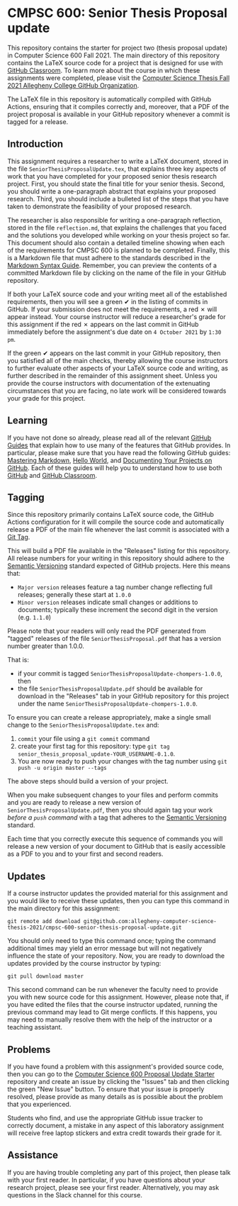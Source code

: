 # CMPSC 600: Senior Thesis Proposal update

This repository contains the starter for project two (thesis proposal update) in Computer Science 600
Fall 2021. The main directory of this repository contains the LaTeX source code
for a project that is designed for use with [GitHub
Classroom](https://classroom.github.com/). To learn more about the course in
which these assignments were completed, please visit the [Computer Science Thesis Fall 2021 Allegheny College GitHub Organization](https://github.com/allegheny-computer-science-thesis-2021).

The LaTeX file in this repository is automatically compiled with GitHub Actions, ensuring that it compiles correctly and, moreover, that a PDF of the project proposal is available in your GitHub repository whenever a commit is tagged for a release.

## Introduction

This assignment requires a researcher to write a LaTeX document, stored in the
file `SeniorThesisProposalUpdate.tex`, that explains three key aspects of work
that you have completed for your proposed senior thesis research project. First,
you should state the final title for your senior thesis. Second, you should
write a one-paragraph abstract that explains your proposed research. Third, you
should include a bulleted list of the steps that you have taken to demonstrate
the feasibility of your proposed research.

The researcher is also responsible for writing a one-paragraph reflection,
stored in the file `reflection.md`, that explains the challenges that you faced
and the solutions you developed while working on your thesis project so far.
This document should also contain a detailed timeline showing when each of
the requirements for CMPSC 600 is planned to be completed. Finally, this is a Markdown
file that must adhere to the standards described in the [Markdown Syntax
Guide](https://guides.github.com/features/mastering-markdown/). Remember, you
can preview the contents of a committed Markdown file by clicking on the name of
the file in your GitHub repository.

If both your LaTeX source code and your writing meet all of the established
requirements, then you will see a green &#x2714; in the listing of commits in
GitHub. If your submission does not meet the requirements, a red &#x2717; will
appear instead. Your course  instructor will reduce a researcher's grade for
this assignment if the red &#x2717; appears on the last commit in GitHub
immediately before the assignment's due date on `4 October 2021` by `1:30 pm`.

If the green &#x2714; appears on the last commit in your GitHub
repository, then you satisfied all of the main checks, thereby allowing the
course instructors to further evaluate other aspects of your LaTeX source code
and writing, as further described in the remainder of this assignment sheet.
Unless you provide the course instructors with documentation of the extenuating
circumstances that you are facing, no late work will be considered towards your
grade for this project.

## Learning

If you have not done so already, please read all of the relevant [GitHub
Guides](https://guides.github.com/) that explain how to use many of the features
that GitHub provides. In particular, please make sure that you have read the
following GitHub guides: [Mastering
Markdown](https://guides.github.com/features/mastering-markdown/), [Hello
World](https://guides.github.com/activities/hello-world/), and [Documenting Your
Projects on GitHub](https://guides.github.com/features/wikis/). Each of these
guides will help you to understand how to use both [GitHub](http://github.com) and
[GitHub Classroom](https://classroom.github.com/).

## Tagging

Since this repository primarily contains LaTeX source code, the GitHub Actions 
configuration for it will compile the source code and automatically release a
PDF of the main file whenever the last commit is associated with a [Git
Tag](https://git-scm.com/book/en/v2/Git-Basics-Tagging). 

This will build a PDF file available in the "Releases" listing
for this repository. All release numbers for your writing in this repository
should adhere to the [Semantic Versioning](http://semver.org/) standard expected
of GitHub projects. Here this means that:

* `Major version` releases feature a tag number change reflecting full releases; generally these start at `1.0.0`
* `Minor version` releases indicate small changes or additions to documents; typically these increment the second digit in the version (e.g. `1.1.0`)

Please note that your readers will only read the PDF generated from "tagged" releases 
of the file `SeniorThesisProposal.pdf` that has a version number greater than
1.0.0. 

That is:

* if your commit is tagged `SeniorThesisProposalUpdate-chompers-1.0.0`, then 
* the file `SeniorThesisProposalUpdate.pdf` should be available for download in the "Releases" tab in your GitHub repository for this project under the name
`SeniorThesisProposalUpdate-chompers-1.0.0`.

To ensure you can create a release appropriately, make a single small change to the
`SeniorThesisProposalUpdate.tex` and:

1. `commit` your file using a `git commit` command
2. create your first tag for this repository: type `git tag senior_thesis_proposal_update-YOUR_USERNAME-0.1.0`. 
3. You are now ready to push your changes with the tag number using  `git push -u origin master --tags`

The above steps should build a version of your project.

When you make subsequent changes to your files and perform commits and you are
ready to release a new version of `SeniorThesisProposalUpdate.pdf`, then you should
again tag your work _before a `push` command_ with a tag that
adheres to the [Semantic Versioning](http://semver.org/) standard. 

Each time that you correctly execute this sequence of commands you will release a new
version of your document to GitHub that is easily accessible as a PDF to you and
to your first and second readers.

## Updates

If a course instructor updates the provided material for this assignment and
you would like to receive these updates, then you can type this command in the
main directory for this assignment:

```
git remote add download git@github.com:allegheny-computer-science-thesis-2021/cmpsc-600-senior-thesis-proposal-update.git
```

You should only need to type this command once; typing the command additional
times may yield an error message but will not negatively influence the state of
your repository. Now, you are ready to download the updates provided by the
course instructor by typing:

```
git pull download master
```

This second command can be run whenever the faculty need to provide you
with new source code for this assignment. However, please note that, if you have
edited the files that the course instructor updated, running the previous
command may lead to Git merge conflicts. If this happens, you may need to
manually resolve them with the help of the instructor or a teaching assistant.

## Problems

If you have found a problem with this assignment's provided source code, then
you can go to the [Computer Science 600 Proposal Update
Starter](https://github.com/allegheny-computer-science-thesis-2021/cmpsc-600-senior-thesis-proposal-update)
repository and create an issue by clicking the "Issues" tab and then clicking
the green "New Issue" button. To ensure that your issue is properly resolved,
please provide as many details as is possible about the problem that you
experienced.

Students who find, and use the appropriate GitHub issue tracker to correctly
document, a mistake in any aspect of this laboratory assignment will receive
free laptop stickers and extra credit towards their grade for it.

## Assistance

If you are having trouble completing any part of this project, then please talk
with your first reader. In particular, if you have questions about your research project, please
see your first reader. Alternatively, you may ask questions in the Slack channel for this course.